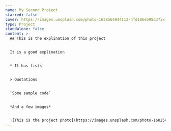 ```yaml
---
name: My Second Project
starred: false
cover: https://images.unsplash.com/photo-1638564944112-4fd106e598d3?ixlib=rb-1.2.1&ixid=MnwxMjA3fDB8MHxwaG90by1wYWdlfHx8fGVufDB8fHx8&auto=format&fit=crop&w=1750&q=80
type: Project
standalone: false
content: >-
  ## This is the explination of this project


  It is a good explination


  * It has lists


  > Quotations


  `Some sample code`


  *And a few images*


  ![This is the project photo](https://images.unsplash.com/photo-1602546853292-4b3b19b34645?ixlib=rb-1.2.1&ixid=MnwxMjA3fDB8MHxwaG90by1wYWdlfHx8fGVufDB8fHx8&auto=format&fit=crop&w=1740&q=80 "Isn't it so cool?")
---
```


